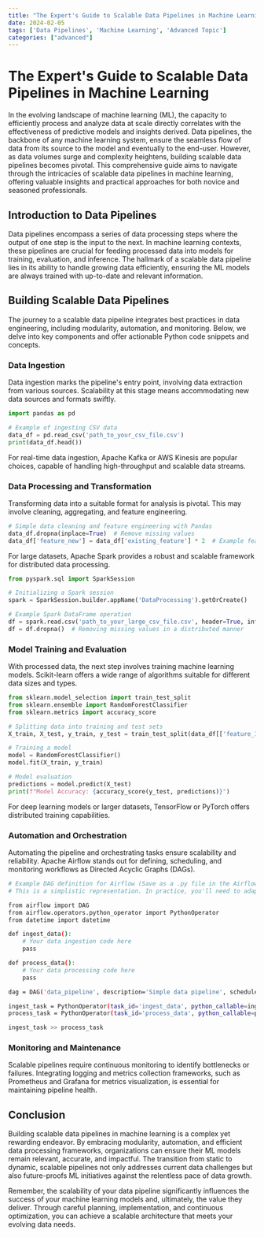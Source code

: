 ```yaml
---
title: "The Expert's Guide to Scalable Data Pipelines in Machine Learning"
date: 2024-02-05
tags: ['Data Pipelines', 'Machine Learning', 'Advanced Topic']
categories: ["advanced"]
---
```



# The Expert's Guide to Scalable Data Pipelines in Machine Learning

In the evolving landscape of machine learning (ML), the capacity to efficiently process and analyze data at scale directly correlates with the effectiveness of predictive models and insights derived. Data pipelines, the backbone of any machine learning system, ensure the seamless flow of data from its source to the model and eventually to the end-user. However, as data volumes surge and complexity heightens, building scalable data pipelines becomes pivotal. This comprehensive guide aims to navigate through the intricacies of scalable data pipelines in machine learning, offering valuable insights and practical approaches for both novice and seasoned professionals.

## Introduction to Data Pipelines

Data pipelines encompass a series of data processing steps where the output of one step is the input to the next. In machine learning contexts, these pipelines are crucial for feeding processed data into models for training, evaluation, and inference. The hallmark of a scalable data pipeline lies in its ability to handle growing data efficiently, ensuring the ML models are always trained with up-to-date and relevant information.

## Building Scalable Data Pipelines

The journey to a scalable data pipeline integrates best practices in data engineering, including modularity, automation, and monitoring. Below, we delve into key components and offer actionable Python code snippets and concepts.

### Data Ingestion

Data ingestion marks the pipeline's entry point, involving data extraction from various sources. Scalability at this stage means accommodating new data sources and formats swiftly.

```python
import pandas as pd

# Example of ingesting CSV data
data_df = pd.read_csv('path_to_your_csv_file.csv')
print(data_df.head())
```

For real-time data ingestion, Apache Kafka or AWS Kinesis are popular choices, capable of handling high-throughput and scalable data streams.

### Data Processing and Transformation

Transforming data into a suitable format for analysis is pivotal. This may involve cleaning, aggregating, and feature engineering.

```python
# Simple data cleaning and feature engineering with Pandas
data_df.dropna(inplace=True)  # Remove missing values
data_df['feature_new'] = data_df['existing_feature'] * 2  # Example feature engineering
```

For large datasets, Apache Spark provides a robust and scalable framework for distributed data processing.

```python
from pyspark.sql import SparkSession

# Initializing a Spark session
spark = SparkSession.builder.appName('DataProcessing').getOrCreate()

# Example Spark DataFrame operation
df = spark.read.csv('path_to_your_large_csv_file.csv', header=True, inferSchema=True)
df = df.dropna()  # Removing missing values in a distributed manner
```

### Model Training and Evaluation

With processed data, the next step involves training machine learning models. Scikit-learn offers a wide range of algorithms suitable for different data sizes and types.

```python
from sklearn.model_selection import train_test_split
from sklearn.ensemble import RandomForestClassifier
from sklearn.metrics import accuracy_score

# Splitting data into training and test sets
X_train, X_test, y_train, y_test = train_test_split(data_df[['feature_1', 'feature_2']], data_df['target'], test_size=0.2)

# Training a model
model = RandomForestClassifier()
model.fit(X_train, y_train)

# Model evaluation
predictions = model.predict(X_test)
print(f"Model Accuracy: {accuracy_score(y_test, predictions)}")
```

For deep learning models or larger datasets, TensorFlow or PyTorch offers distributed training capabilities.

### Automation and Orchestration

Automating the pipeline and orchestrating tasks ensure scalability and reliability. Apache Airflow stands out for defining, scheduling, and monitoring workflows as Directed Acyclic Graphs (DAGs).

```bash
# Example DAG definition for Airflow (Save as a .py file in the Airflow DAGs folder)
# This is a simplistic representation. In practice, you'll need to adapt it to your specific tasks and dependencies.

from airflow import DAG
from airflow.operators.python_operator import PythonOperator
from datetime import datetime

def ingest_data():
    # Your data ingestion code here
    pass

def process_data():
    # Your data processing code here
    pass

dag = DAG('data_pipeline', description='Simple data pipeline', schedule_interval='0 12 * * *', start_date=datetime(2021, 1, 1), catchup=False)

ingest_task = PythonOperator(task_id='ingest_data', python_callable=ingest_data, dag=dag)
process_task = PythonOperator(task_id='process_data', python_callable=process_data, dag=dag)

ingest_task >> process_task
```

### Monitoring and Maintenance

Scalable pipelines require continuous monitoring to identify bottlenecks or failures. Integrating logging and metrics collection frameworks, such as Prometheus and Grafana for metrics visualization, is essential for maintaining pipeline health.

## Conclusion

Building scalable data pipelines in machine learning is a complex yet rewarding endeavor. By embracing modularity, automation, and efficient data processing frameworks, organizations can ensure their ML models remain relevant, accurate, and impactful. The transition from static to dynamic, scalable pipelines not only addresses current data challenges but also future-proofs ML initiatives against the relentless pace of data growth.

Remember, the scalability of your data pipeline significantly influences the success of your machine learning models and, ultimately, the value they deliver. Through careful planning, implementation, and continuous optimization, you can achieve a scalable architecture that meets your evolving data needs.
